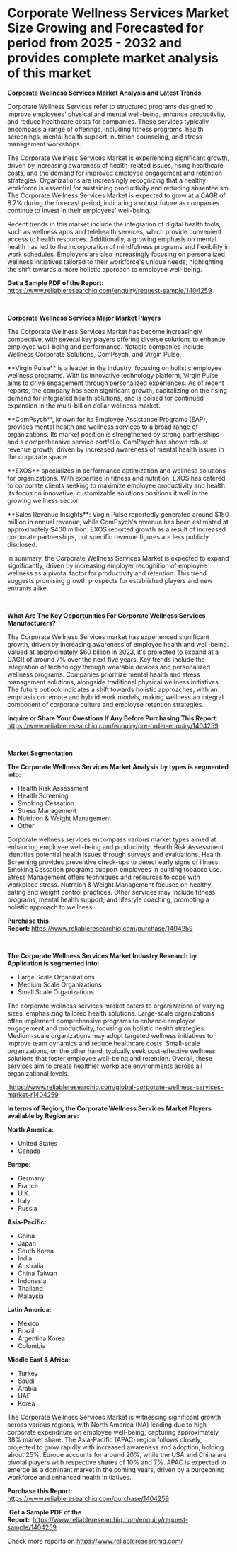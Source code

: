 <p><h1>Corporate Wellness Services Market Size Growing and Forecasted for period from 2025 - 2032 and provides complete market analysis of this market</h1></p><p><strong>Corporate Wellness Services Market Analysis and Latest Trends</strong></p>
<p><p>Corporate Wellness Services refer to structured programs designed to improve employees' physical and mental well-being, enhance productivity, and reduce healthcare costs for companies. These services typically encompass a range of offerings, including fitness programs, health screenings, mental health support, nutrition counseling, and stress management workshops. </p><p>The Corporate Wellness Services Market is experiencing significant growth, driven by increasing awareness of health-related issues, rising healthcare costs, and the demand for improved employee engagement and retention strategies. Organizations are increasingly recognizing that a healthy workforce is essential for sustaining productivity and reducing absenteeism. The Corporate Wellness Services Market is expected to grow at a CAGR of 8.7% during the forecast period, indicating a robust future as companies continue to invest in their employees' well-being.</p><p>Recent trends in this market include the integration of digital health tools, such as wellness apps and telehealth services, which provide convenient access to health resources. Additionally, a growing emphasis on mental health has led to the incorporation of mindfulness programs and flexibility in work schedules. Employers are also increasingly focusing on personalized wellness initiatives tailored to their workforce's unique needs, highlighting the shift towards a more holistic approach to employee well-being.</p></p>
<p><strong>Get a Sample PDF of the Report:&nbsp;</strong> <a href="https://www.reliableresearchiq.com/enquiry/request-sample/1404259?utm_campaign=1900&utm_medium=2&utm_source=Github&utm_content=ia&utm_term=13012025&utm_id=corporate-wellness-services">https://www.reliableresearchiq.com/enquiry/request-sample/1404259</a></p>
<p>&nbsp;</p>
<p><strong>Corporate Wellness Services Major Market Players</strong></p>
<p><p>The Corporate Wellness Services Market has become increasingly competitive, with several key players offering diverse solutions to enhance employee well-being and performance. Notable companies include Wellness Corporate Solutions, ComPsych, and Virgin Pulse.</p><p>**Virgin Pulse** is a leader in the industry, focusing on holistic employee wellness programs. With its innovative technology platform, Virgin Pulse aims to drive engagement through personalized experiences. As of recent reports, the company has seen significant growth, capitalizing on the rising demand for integrated health solutions, and is poised for continued expansion in the multi-billion dollar wellness market.</p><p>**ComPsych**, known for its Employee Assistance Programs (EAP), provides mental health and wellness services to a broad range of organizations. Its market position is strengthened by strong partnerships and a comprehensive service portfolio. ComPsych has shown robust revenue growth, driven by increased awareness of mental health issues in the corporate space. </p><p>**EXOS** specializes in performance optimization and wellness solutions for organizations. With expertise in fitness and nutrition, EXOS has catered to corporate clients seeking to maximize employee productivity and health. Its focus on innovative, customizable solutions positions it well in the growing wellness sector.</p><p>**Sales Revenue Insights**: Virgin Pulse reportedly generated around $150 million in annual revenue, while ComPsych's revenue has been estimated at approximately $400 million. EXOS reported growth as a result of increased corporate partnerships, but specific revenue figures are less publicly disclosed.</p><p>In summary, the Corporate Wellness Services Market is expected to expand significantly, driven by increasing employer recognition of employee wellness as a pivotal factor for productivity and retention. This trend suggests promising growth prospects for established players and new entrants alike.</p></p>
<p>&nbsp;</p>
<p><strong>What Are The Key Opportunities For Corporate Wellness Services Manufacturers?</strong></p>
<p><p>The Corporate Wellness Services market has experienced significant growth, driven by increasing awareness of employee health and well-being. Valued at approximately $60 billion in 2023, it's projected to expand at a CAGR of around 7% over the next five years. Key trends include the integration of technology through wearable devices and personalized wellness programs. Companies prioritize mental health and stress management solutions, alongside traditional physical wellness initiatives. The future outlook indicates a shift towards holistic approaches, with an emphasis on remote and hybrid work models, making wellness an integral component of corporate culture and employee retention strategies.</p></p>
<p><strong>Inquire or Share Your Questions If Any Before Purchasing This Report:</strong> <a href="https://www.reliableresearchiq.com/enquiry/pre-order-enquiry/1404259?utm_campaign=1900&utm_medium=2&utm_source=Github&utm_content=ia&utm_term=13012025&utm_id=corporate-wellness-services">https://www.reliableresearchiq.com/enquiry/pre-order-enquiry/1404259</a></p>
<p>&nbsp;</p>
<p><strong>Market Segmentation</strong></p>
<p><strong>The Corporate Wellness Services Market Analysis by types is segmented into:</strong></p>
<p><ul><li>Health Risk Assessment</li><li>Health Screening</li><li>Smoking Cessation</li><li>Stress Management</li><li>Nutrition & Weight Management</li><li>Other</li></ul></p>
<p><p>Corporate wellness services encompass various market types aimed at enhancing employee well-being and productivity. Health Risk Assessment identifies potential health issues through surveys and evaluations. Health Screening provides preventive check-ups to detect early signs of illness. Smoking Cessation programs support employees in quitting tobacco use. Stress Management offers techniques and resources to cope with workplace stress. Nutrition & Weight Management focuses on healthy eating and weight control practices. Other services may include fitness programs, mental health support, and lifestyle coaching, promoting a holistic approach to wellness.</p></p>
<p><strong>Purchase this Report:&nbsp;</strong><a href="https://www.reliableresearchiq.com/purchase/1404259?utm_campaign=1900&utm_medium=2&utm_source=Github&utm_content=ia&utm_term=13012025&utm_id=corporate-wellness-services">https://www.reliableresearchiq.com/purchase/1404259</a></p>
<p>&nbsp;</p>
<p><strong>The Corporate Wellness Services Market Industry Research by Application is segmented into:</strong></p>
<p><ul><li>Large Scale Organizations</li><li>Medium Scale Organizations</li><li>Small Scale Organizations</li></ul></p>
<p><p>The corporate wellness services market caters to organizations of varying sizes, emphasizing tailored health solutions. Large-scale organizations often implement comprehensive programs to enhance employee engagement and productivity, focusing on holistic health strategies. Medium-scale organizations may adopt targeted wellness initiatives to improve team dynamics and reduce healthcare costs. Small-scale organizations, on the other hand, typically seek cost-effective wellness solutions that foster employee well-being and retention. Overall, these services aim to create healthier workplace environments across all organizational levels.</p></p>
<p><a href="https://www.reliableresearchiq.com/global-corporate-wellness-services-market-r1404259?utm_campaign=1900&utm_medium=2&utm_source=Github&utm_content=ia&utm_term=13012025&utm_id=corporate-wellness-services">&nbsp;https://www.reliableresearchiq.com/global-corporate-wellness-services-market-r1404259</a></p>
<p><strong>In terms of Region, the Corporate Wellness Services Market Players available by Region are:</strong></p>
<p>
    <p> <strong> North America: </strong>
        <ul>
            <li>United States</li>
            <li>Canada</li>
        </ul>
        </p> 
    <p> <strong> Europe: </strong>
        <ul>
            <li>Germany</li>
            <li>France</li>
            <li>U.K.</li>
            <li>Italy</li>
            <li>Russia</li>
        </ul>
        </p> 
    <p> <strong> Asia-Pacific: </strong>
        <ul>
            <li>China</li>
            <li>Japan</li>
            <li>South Korea</li>
            <li>India</li>
            <li>Australia</li>
            <li>China Taiwan</li>
            <li>Indonesia</li>
            <li>Thailand</li>
            <li>Malaysia</li>
        </ul>
        </p> 
    <p> <strong> Latin America: </strong>
        <ul>
            <li>Mexico</li>
            <li>Brazil</li>
            <li>Argentina Korea</li>
            <li>Colombia</li>
        </ul>
        </p> 
    <p> <strong> Middle East & Africa: </strong>
        <ul>
            <li>Turkey</li>
            <li>Saudi</li>
            <li>Arabia</li>
            <li>UAE</li>
            <li>Korea</li>
        </ul>
    </p>
    </p>
<p><p>The Corporate Wellness Services Market is witnessing significant growth across various regions, with North America (NA) leading due to high corporate expenditure on employee well-being, capturing approximately 38% market share. The Asia-Pacific (APAC) region follows closely, projected to grow rapidly with increased awareness and adoption, holding about 25%. Europe accounts for around 20%, while the USA and China are pivotal players with respective shares of 10% and 7%. APAC is expected to emerge as a dominant market in the coming years, driven by a burgeoning workforce and enhanced health initiatives.</p></p>
<p><strong>Purchase this Report: </strong><a href="https://www.reliableresearchiq.com/purchase/1404259?utm_campaign=1900&utm_medium=2&utm_source=Github&utm_content=ia&utm_term=13012025&utm_id=corporate-wellness-services">https://www.reliableresearchiq.com/purchase/1404259</a></p>
<p>&nbsp;<strong>Get a Sample PDF of the Report:&nbsp;&nbsp;</strong><a href="https://www.reliableresearchiq.com/enquiry/request-sample/1404259?utm_campaign=1900&utm_medium=2&utm_source=Github&utm_content=ia&utm_term=13012025&utm_id=corporate-wellness-services">https://www.reliableresearchiq.com/enquiry/request-sample/1404259</a></p>
<p><strong></strong></p>
<p>Check more reports on <a href="https://www.reliableresearchiq.com/?utm_campaign=1900&utm_medium=2&utm_source=Github&utm_content=ia&utm_term=13012025&utm_id=corporate-wellness-services">https://www.reliableresearchiq.com/</a></p>